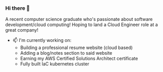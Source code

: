 ### Hi there 👋

A recent computer science graduate who's passionate about software development/cloud computing! Hoping to land a Cloud Engineer role at a great company!

- 📫 I'm currently working on:
  - Building a professional resume website (cloud based)
  - Adding a blog/notes section to said website
  - Earning my AWS Certified Solutions Architect certificate
  - Fully built IaC kubernetes cluster

<!--
**cameroncarlg/cameroncarlg** is a ✨ _special_ ✨ repository because its `README.md` (this file) appears on your GitHub profile.

Here are some ideas to get you started:

- 🔭 I’m currently working on ...
- 🌱 I’m currently learning ...
- 👯 I’m looking to collaborate on ...
- 🤔 I’m looking for help with ...
- 💬 Ask me about ...
- 📫 How to reach me: ...
- 😄 Pronouns: ...
- ⚡ Fun fact: ...
-->
